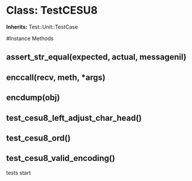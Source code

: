 # Class: TestCESU8
**Inherits:** Test::Unit::TestCase
    




#Instance Methods
## assert_str_equal(expected, actual, messagenil) [](#method-i-assert_str_equal)

## enccall(recv, meth, *args) [](#method-i-enccall)

## encdump(obj) [](#method-i-encdump)

## test_cesu8_left_adjust_char_head() [](#method-i-test_cesu8_left_adjust_char_head)

## test_cesu8_ord() [](#method-i-test_cesu8_ord)

## test_cesu8_valid_encoding() [](#method-i-test_cesu8_valid_encoding)
tests start

